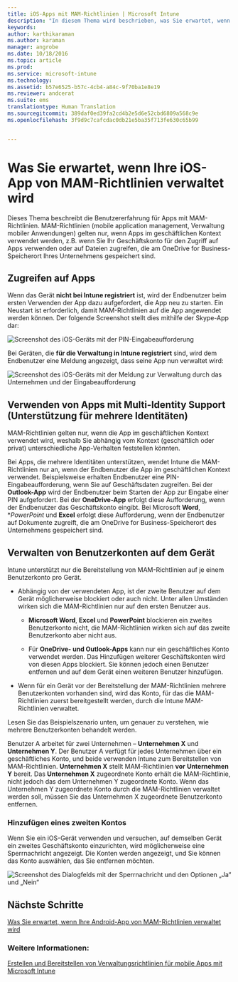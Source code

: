 ```yaml
---
title: iOS-Apps mit MAM-Richtlinien | Microsoft Intune
description: "In diesem Thema wird beschrieben, was Sie erwartet, wenn Ihre iOS-App von Verwaltungsrichtlinien für mobile Apps verwaltet wird."
keywords: 
author: karthikaraman
ms.author: karaman
manager: angrobe
ms.date: 10/18/2016
ms.topic: article
ms.prod: 
ms.service: microsoft-intune
ms.technology: 
ms.assetid: b57e6525-b57c-4cb4-a84c-9f70ba1e8e19
ms.reviewer: andcerat
ms.suite: ems
translationtype: Human Translation
ms.sourcegitcommit: 389daf0ed39fa2cd4b2e5d6e52cbd6809a568c9e
ms.openlocfilehash: 3f9d9c7cafcdac0db21e5ba35f713fe630c65b99


---
```


# Was Sie erwartet, wenn Ihre iOS-App von MAM-Richtlinien verwaltet wird
 Dieses Thema beschreibt die Benutzererfahrung für Apps mit MAM-Richtlinien. MAM-Richtlinien (mobile application management, Verwaltung mobiler Anwendungen) gelten nur, wenn Apps im geschäftlichen Kontext verwendet werden, z.B. wenn Sie Ihr Geschäftskonto für den Zugriff auf Apps verwenden oder auf Dateien zugreifen, die am OneDrive for Business-Speicherort Ihres Unternehmens gespeichert sind.
##  Zugreifen auf Apps

Wenn das Gerät **nicht bei Intune registriert** ist, wird der Endbenutzer beim ersten Verwenden der App dazu aufgefordert, die App neu zu starten.  Ein Neustart ist erforderlich, damit MAM-Richtlinien auf die App angewendet werden können. Der folgende Screenshot stellt dies mithilfe der Skype-App dar:


![Screenshot des iOS-Geräts mit der PIN-Eingabeaufforderung](../media/appmanagement/iOS_AppPINPrompt.png)

Bei Geräten, die **für die Verwaltung in Intune registriert** sind, wird dem Endbenutzer eine Meldung angezeigt, dass seine App nun verwaltet wird:

![Screenshot des iOS-Geräts mit der Meldung zur Verwaltung durch das Unternehmen und der Eingabeaufforderung](../media/appmanagement/ios-managed-devices-pin-prompt.png)

##  Verwenden von Apps mit Multi-Identity Support (Unterstützung für mehrere Identitäten)

MAM-Richtlinien gelten nur, wenn die App im geschäftlichen Kontext verwendet wird, weshalb Sie abhängig vom Kontext (geschäftlich oder privat) unterschiedliche App-Verhalten feststellen könnten.  

Bei Apps, die mehrere Identitäten unterstützen, wendet Intune die MAM-Richtlinien nur an, wenn der Endbenutzer die App im geschäftlichen Kontext verwendet.  Beispielsweise erhalten Endbenutzer eine PIN-Eingabeaufforderung, wenn Sie auf Geschäftsdaten zugreifen.  Bei der **Outlook-App** wird der Endbenutzer beim Starten der App zur Eingabe einer PIN aufgefordert. Bei der **OneDrive-App** erfolgt diese Aufforderung, wenn der Endbenutzer das Geschäftskonto eingibt.  Bei Microsoft **Word**, **PowerPoint* und **Excel** erfolgt diese Aufforderung, wenn der Endbenutzer auf Dokumente zugreift, die am OneDrive for Business-Speicherort des Unternehmens gespeichert sind.
##  Verwalten von Benutzerkonten auf dem Gerät

Intune unterstützt nur die Bereitstellung von MAM-Richtlinien auf je einem Benutzerkonto pro Gerät.

* Abhängig von der verwendeten App, ist der zweite Benutzer auf dem Gerät möglicherweise blockiert oder auch nicht. Unter allen Umständen wirken sich die MAM-Richtlinien nur auf den ersten Benutzer aus.
  * **Microsoft Word**, **Excel** und **PowerPoint** blockieren ein zweites Benutzerkonto nicht, die MAM-Richtlinien wirken sich auf das zweite Benutzerkonto aber nicht aus.  

  * Für **OneDrive- und Outlook-Apps** kann nur ein geschäftliches Konto verwendet werden.  Das Hinzufügen weiterer Geschäftskonten wird von diesen Apps blockiert.  Sie können jedoch einen Benutzer entfernen und auf dem Gerät einen weiteren Benutzer hinzufügen.

* Wenn für ein Gerät vor der Bereitstellung der MAM-Richtlinien mehrere Benutzerkonten vorhanden sind, wird das Konto, für das die MAM-Richtlinien zuerst bereitgestellt werden, durch die Intune MAM-Richtlinien verwaltet.


Lesen Sie das Beispielszenario unten, um genauer zu verstehen, wie mehrere Benutzerkonten behandelt werden.

Benutzer A arbeitet für zwei Unternehmen – **Unternehmen X** und **Unternehmen Y**. Der Benutzer A verfügt für jedes Unternehmen über ein geschäftliches Konto, und beide verwenden Intune zum Bereitstellen von MAM-Richtlinien. **Unternehmen X** stellt MAM-Richtlinien **vor** **Unternehmen Y** bereit. Das **Unternehmen X** zugeordnete Konto erhält die MAM-Richtlinie, nicht jedoch das dem Unternehmen Y zugeordnete Konto. Wenn das Unternehmen Y zugeordnete Konto durch die MAM-Richtlinien verwaltet werden soll, müssen Sie das Unternehmen X zugeordnete Benutzerkonto entfernen.
### Hinzufügen eines zweiten Kontos

Wenn Sie ein iOS-Gerät verwenden und versuchen, auf demselben Gerät ein zweites Geschäftskonto einzurichten, wird möglicherweise eine Sperrnachricht angezeigt.  Die Konten werden angezeigt, und Sie können das Konto auswählen, das Sie entfernen möchten.

![Screenshot des Dialogfelds mit der Sperrnachricht und den Optionen „Ja“ und „Nein“](../media/AppManagement/iOS_SwitchUser.PNG)
## Nächste Schritte
[Was Sie erwartet, wenn Ihre Android-App von MAM-Richtlinien verwaltet wird](user-experience-for-mam-enabled-android-apps-with-microsoft-intune.md)
### Weitere Informationen:
[Erstellen und Bereitstellen von Verwaltungsrichtlinien für mobile Apps mit Microsoft Intune](create-and-deploy-mobile-app-management-policies-with-microsoft-intune.md)



<!--HONumber=Oct16_HO3-->



